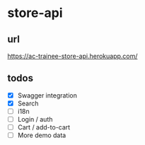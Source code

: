 # store-api

## url
https://ac-trainee-store-api.herokuapp.com/

## todos

- [x] Swagger integration
- [x] Search
- [ ] i18n
- [ ] Login / auth
- [ ] Cart / add-to-cart
- [ ] More demo data
